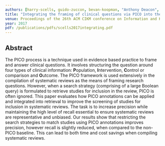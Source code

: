 ```yaml
---
authors: [harry-scells, guido-zuccon, bevan-koopman, "Anthony Deacon", leif-azzopardi, "Shlomo Geva"]
title: "Integrating the framing of clinical questions via PICO into the retrieval of medical literature for systematic reviews"
venue: Proceedings of the 26th ACM CIKM conference on Information and Knowledge Management
year: 2017
pdf: /publications/pdfs/scells2017integrating.pdf
---
```


## Abstract

The PICO process is a technique used in evidence based practice to frame and answer clinical questions. It involves structuring the question around four types of clinical information: **P**opulation, **I**ntervention, **C**ontrol or comparison and **O**utcome. The PICO framework is used extensively in the compilation of systematic reviews as the means of framing research questions. However, when a search strategy (comprising of a large Boolean query) is formulated to retrieve studies for inclusion in the review, PICO is often ignored. This paper evaluates how PICO annotations can be applied and integrated into retrieval to improve the screening of studies for inclusion in systematic reviews. The task is to increase precision while maintaining the high level of recall essential to ensure systematic reviews are representative and unbiased. Our results show that restricting the search strategies to match studies using PICO annotations improves precision, however recall is slightly reduced, when compared to the non-PICO baseline. This can lead to both time and cost savings when compiling systematic reviews.

